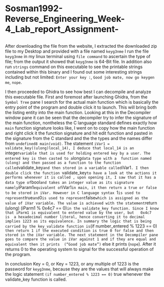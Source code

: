 # Sosman1992-Reverse_Engineering_Week-4_Lab_report_Assignment-


##
After downloading the file from the website, I extracted the downloaded zip file to my Desktop and provided with a file named `keyg3nme` I run the file `keyg3nme` in my linux terminal using `file command` to ascertain the type of file; from the output it showed that `keyg3nme` is 64-Bit file. In addition also run `strings` command on this executable to see the printable strings contained within this binary and I found out some interesting  strings including but not limited: `Enter your key :`, `Good job mate, now go keygen me`, `nope`.

I then proceeded to Ghidra to see how best I can decompile and analyze this executable file. First and foremost after launching Ghidra, from the `Symbol Tree` pane I search for the actual main function which is basically the entry point of the program and double click it to launch. This will bring both the listing entity into the main function. Looking at this in the Decompiler window pane it can be seen that the decompiler try to infer the signature of the main function, nontheless the C language standard defines exactly how `main` function signature looks like, I went on to copy how the main function and right click it the function signature and hit edit function and pasted in the signature from the C standard and the the types and the names differ from `undefined8 main(void)`. The statement `iVar1 = validate_key((ulong)local_14), I deduce that local_14 is an `integer` variable that is used for holding entered key by a user. The entered key is then casted to a `long` data type with a  function named (ulong) and then passed as a function to the function called `validate_key` and then stored in a variable called `iVar1`. I then double click the function `validate_key` to have a look at the actions it performs whenever it is called , upon opening it, I saw that it has a data type of `bool` and takes an integer value as its signature namely `iParam1` equivalent of `iVar1` in main, it then return a true or false to be stored in iVar. However in C language syntax  `1` is used to represent `true` and `0` is used to represent `false` which is assigned as the value of iVar variable. The value is achieved with the statement `return (ulong) (iParm1 % 0x4c7 == 0)` in the validate_key function. Since I know that iParm1 is equivalent to entered value by the user, but   0x4c7  is  a hexadecimal number literal, hence converting it to decimal implies 1223 as its equivalence. In summary the logic that is being carried by the key_validate function is `(if number_entered % 1223 == 0)` then return 1 if the executed condition is true 0 for false and then stored in the iVar variable. The next statement in the Decompiler pane goes to compare the value in iVar against 1 and if they are equal and equivalent then it prints  (“Good job mate”)`  else it prints (`nope`). After it returns 0 to the operating system to signal for the successful operation of the program.

In conclusion  Key = 0,  or Key = 1223, or any multiple of 1223 is the password for `keyg3nme`, because they are the values that will always make the logic statement `(if number_entered % 1223 == 0)` true whenever the validate_key function is called. 


